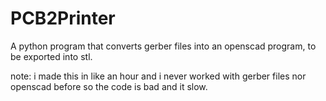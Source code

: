 # PCB2Printer
A python program that converts gerber files into an openscad program, to be exported into stl.

note: i made this in like an hour and i never worked with gerber files nor openscad before so the code is bad and it slow.
